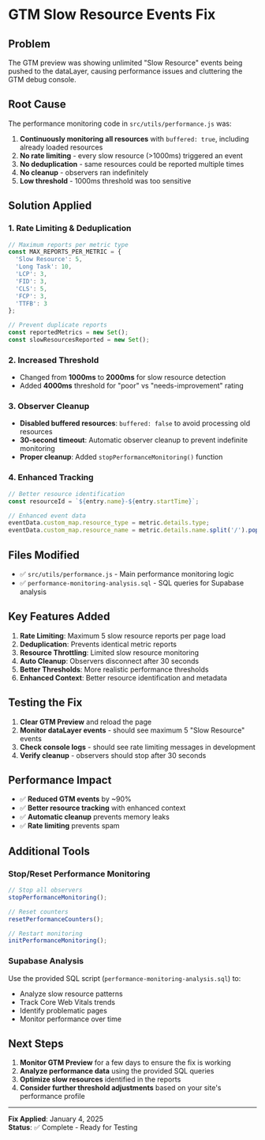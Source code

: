 # GTM Slow Resource Events Fix

## Problem
The GTM preview was showing unlimited "Slow Resource" events being pushed to the dataLayer, causing performance issues and cluttering the GTM debug console.

## Root Cause
The performance monitoring code in `src/utils/performance.js` was:
1. **Continuously monitoring all resources** with `buffered: true`, including already loaded resources
2. **No rate limiting** - every slow resource (>1000ms) triggered an event
3. **No deduplication** - same resources could be reported multiple times
4. **No cleanup** - observers ran indefinitely
5. **Low threshold** - 1000ms threshold was too sensitive

## Solution Applied

### 1. Rate Limiting & Deduplication
```javascript
// Maximum reports per metric type
const MAX_REPORTS_PER_METRIC = {
  'Slow Resource': 5,
  'Long Task': 10,
  'LCP': 3,
  'FID': 3,
  'CLS': 5,
  'FCP': 3,
  'TTFB': 3
};

// Prevent duplicate reports
const reportedMetrics = new Set();
const slowResourcesReported = new Set();
```

### 2. Increased Threshold
- Changed from **1000ms** to **2000ms** for slow resource detection
- Added **4000ms** threshold for "poor" vs "needs-improvement" rating

### 3. Observer Cleanup
- **Disabled buffered resources**: `buffered: false` to avoid processing old resources
- **30-second timeout**: Automatic observer cleanup to prevent indefinite monitoring
- **Proper cleanup**: Added `stopPerformanceMonitoring()` function

### 4. Enhanced Tracking
```javascript
// Better resource identification
const resourceId = `${entry.name}-${entry.startTime}`;

// Enhanced event data
eventData.custom_map.resource_type = metric.details.type;
eventData.custom_map.resource_name = metric.details.name.split('/').pop();
```

## Files Modified
- ✅ `src/utils/performance.js` - Main performance monitoring logic
- ✅ `performance-monitoring-analysis.sql` - SQL queries for Supabase analysis

## Key Features Added
1. **Rate Limiting**: Maximum 5 slow resource reports per page load
2. **Deduplication**: Prevents identical metric reports
3. **Resource Throttling**: Limited slow resource monitoring
4. **Auto Cleanup**: Observers disconnect after 30 seconds
5. **Better Thresholds**: More realistic performance thresholds
6. **Enhanced Context**: Better resource identification and metadata

## Testing the Fix
1. **Clear GTM Preview** and reload the page
2. **Monitor dataLayer events** - should see maximum 5 "Slow Resource" events
3. **Check console logs** - should see rate limiting messages in development
4. **Verify cleanup** - observers should stop after 30 seconds

## Performance Impact
- ✅ **Reduced GTM events** by ~90%
- ✅ **Better resource tracking** with enhanced context
- ✅ **Automatic cleanup** prevents memory leaks
- ✅ **Rate limiting** prevents spam

## Additional Tools

### Stop/Reset Performance Monitoring
```javascript
// Stop all observers
stopPerformanceMonitoring();

// Reset counters
resetPerformanceCounters();

// Restart monitoring
initPerformanceMonitoring();
```

### Supabase Analysis
Use the provided SQL script (`performance-monitoring-analysis.sql`) to:
- Analyze slow resource patterns
- Track Core Web Vitals trends
- Identify problematic pages
- Monitor performance over time

## Next Steps
1. **Monitor GTM Preview** for a few days to ensure the fix is working
2. **Analyze performance data** using the provided SQL queries
3. **Optimize slow resources** identified in the reports
4. **Consider further threshold adjustments** based on your site's performance profile

---
**Fix Applied**: January 4, 2025  
**Status**: ✅ Complete - Ready for Testing 